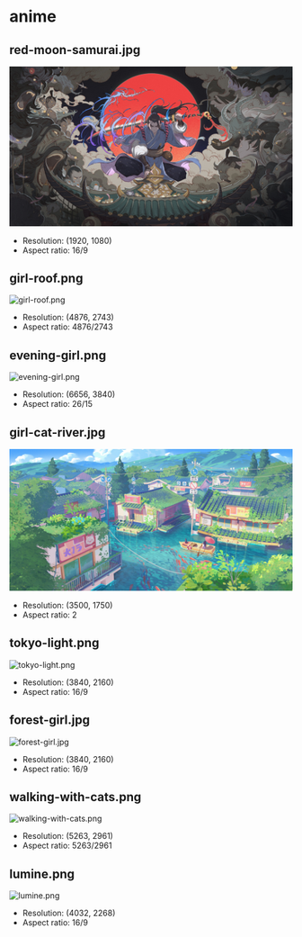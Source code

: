 # anime

## red-moon-samurai.jpg

![red-moon-samurai.jpg](red-moon-samurai.jpg)

- Resolution: (1920, 1080)
- Aspect ratio: 16/9

## girl-roof.png

![girl-roof.png](girl-roof.png)

- Resolution: (4876, 2743)
- Aspect ratio: 4876/2743

## evening-girl.png

![evening-girl.png](evening-girl.png)

- Resolution: (6656, 3840)
- Aspect ratio: 26/15

## girl-cat-river.jpg

![girl-cat-river.jpg](girl-cat-river.jpg)

- Resolution: (3500, 1750)
- Aspect ratio: 2

## tokyo-light.png

![tokyo-light.png](tokyo-light.png)

- Resolution: (3840, 2160)
- Aspect ratio: 16/9

## forest-girl.jpg

![forest-girl.jpg](forest-girl.jpg)

- Resolution: (3840, 2160)
- Aspect ratio: 16/9

## walking-with-cats.png

![walking-with-cats.png](walking-with-cats.png)

- Resolution: (5263, 2961)
- Aspect ratio: 5263/2961

## lumine.png

![lumine.png](lumine.png)

- Resolution: (4032, 2268)
- Aspect ratio: 16/9

